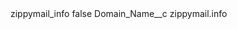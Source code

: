 <?xml version="1.0" encoding="UTF-8"?>
<CustomMetadata xmlns="http://soap.sforce.com/2006/04/metadata" xmlns:xsi="http://www.w3.org/2001/XMLSchema-instance" xmlns:xsd="http://www.w3.org/2001/XMLSchema">
    <label>zippymail_info</label>
    <protected>false</protected>
    <values>
        <field>Domain_Name__c</field>
        <value xsi:type="xsd:string">zippymail.info</value>
    </values>
</CustomMetadata>
